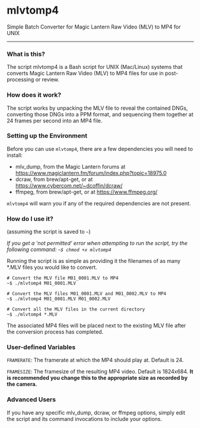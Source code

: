 # mlvtomp4
Simple Batch Converter for Magic Lantern Raw Video (MLV) to MP4 for UNIX

---

### What is this?

The script mlvtomp4 is a Bash script for UNIX (Mac/Linux) systems that converts Magic Lantern Raw Video (MLV) to MP4 files for use in post-processing or review.

### How does it work?

The script works by unpacking the MLV file to reveal the contained DNGs, converting those DNGs into a PPM format, and sequencing them together at 24 frames per second into an MP4 file.

### Setting up the Environment

Before you can use `mlvtomp4`, there are a few dependencies you will need to install:
  - mlv_dump, from the Magic Lantern forums at https://www.magiclantern.fm/forum/index.php?topic=18975.0
  - dcraw, from brew/apt-get, or at https://www.cybercom.net/~dcoffin/dcraw/
  - ffmpeg, from brew/apt-get, or at https://www.ffmpeg.org/
  
`mlvtomp4` will warn you if any of the required dependencies are not present.

### How do I use it?

(assuming the script is saved to `~`)

*If you get a 'not permitted' error when attempting to run the script, try the following command: `~$ chmod +x mlvtomp4`*

Running the script is as simple as providing it the filenames of as many *.MLV files you would like to convert.

```
# Convert the MLV file M01_0001.MLV to MP4
~$ ./mlvtomp4 M01_0001.MLV

# Convert the MLV files M01_0001.MLV and M01_0002.MLV to MP4
~$ ./mlvtomp4 M01_0001.MLV M01_0002.MLV

# Convert all the MLV files in the current directory
~$ ./mlvtomp4 *.MLV
```

The associated MP4 files will be placed next to the existing MLV file after the conversion process has completed.

### User-defined Variables

`FRAMERATE`: The framerate at which the MP4 should play at. Default is 24.

`FRAMESIZE`: The framesize of the resulting MP4 video. Default is 1824x684. **It is recommended you change this to the appropriate size as recorded by the camera.**

### Advanced Users

If you have any specific mlv_dump, dcraw, or ffmpeg options, simply edit the script and its command invocations to include your options.
